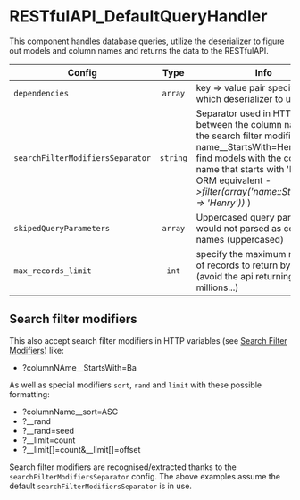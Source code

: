# RESTfulAPI_DefaultQueryHandler

This component handles database queries, utilize the deserializer to figure out models and column names and returns the data to the RESTfulAPI.

Config | Type | Info | Default
--- | :---: | --- | ---
`dependencies` | `array` | key => value pair specifying which deserializer to use | 'deSerializer' => '%$RESTfulAPI_BasicDeSerializer'
`searchFilterModifiersSeparator` | `string` | Separator used in HTTP params between the column name and the search filter modifier (e.g. ?name__StartsWith=Henry will find models with the column name that starts with 'Henry'. ORM equivalent *->filter(array('name::StartsWith' => 'Henry'))* ) | '__'
`skipedQueryParameters` | `array` | Uppercased query params that would not parsed as column names (uppercased) | 'URL', 'FLUSH', 'FLUSHTOKEN'
`max_records_limit` | `int` | specify the maximum number of records to return by default (avoid the api returning millions...) | 100


## Search filter modifiers
This also accept search filter modifiers in HTTP variables (see [Search Filter Modifiers](http://doc.silverstripe.org/framework/en/topics/datamodel#search-filter-modifiers)) like:
* ?columnNAme__StartsWith=Ba

As well as special modifiers `sort`, `rand` and `limit` with these possible formatting:
* ?columnName__sort=ASC
* ?__rand
* ?__rand=seed
* ?__limit=count
* ?__limit[]=count&__limit[]=offset

Search filter modifiers are recognised/extracted thanks to the `searchFilterModifiersSeparator` config. The above examples assume the default `searchFilterModifiersSeparator` is in use.
